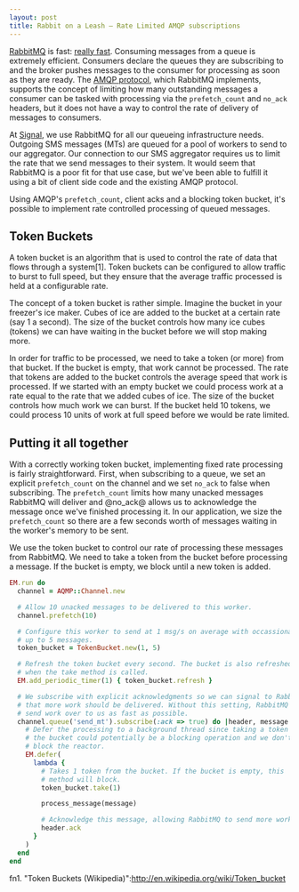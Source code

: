 ```yaml
---
layout: post
title: Rabbit on a Leash — Rate Limited AMQP subscriptions
---
```


[RabbitMQ](http://www.rabbitmq.com) is fast: [really fast](http://www.rabbitmq.com/faq.html#performance). Consuming messages from a queue is extremely efficient. Consumers declare the queues they are subscribing to and the broker pushes messages to the consumer for processing as soon as they are ready. The [AMQP protocol](http://www.amqp.org), which RabbitMQ implements, supports the concept of limiting how many outstanding messages a consumer can be tasked with processing via the `prefetch_count` and `no_ack` headers, but it does not have a way to control the rate of delivery of messages to consumers.

At [Signal](http://www.signalhq.com), we use RabbitMQ for all our queueing infrastructure needs. Outgoing SMS messages (MTs) are queued for a pool of workers to send to our aggregator. Our connection to our SMS aggregator requires us to limit the rate that we send messages to their system. It would seem that RabbitMQ is a poor fit for that use case, but we've been able to fulfill it using a bit of client side code and the existing AMQP protocol.

Using AMQP's `prefetch_count`, client acks and a blocking token bucket, it's possible to implement rate controlled processing of queued messages.

## Token Buckets

A token bucket is an algorithm that is used to control the rate of data that flows through a system[1]. Token buckets can be configured to allow traffic to burst to full speed, but they ensure that the average traffic processed is held at a configurable rate.

The concept of a token bucket is rather simple. Imagine the bucket in your freezer's ice maker. Cubes of ice are added to the bucket at a certain rate (say 1 a second). The size of the bucket controls how many ice cubes (tokens) we can have waiting in the bucket before we will stop making more.

In order for traffic to be processed, we need to take a token (or more) from that bucket. If the bucket is empty, that work cannot be processed. The rate that tokens are added to the bucket controls the average speed that work is processed. If we started with an empty bucket we could process work at a rate equal to the rate that we added cubes of ice. The size of the bucket controls how much work we can burst. If the bucket held 10 tokens, we could process 10 units of work at full speed before we would be rate limited.

## Putting it all together

With a correctly working token bucket, implementing fixed rate processing is fairly straightforward. First, when subscribing to a queue, we set an explicit `prefetch_count` on the channel and we set `no_ack` to false when subscribing. The `prefetch_count` limits how many unacked messages RabbitMQ will deliver and @no_ack@ allows us to acknowledge the message once we've finished processing it. In our application, we size the `prefetch_count` so there are a few seconds worth of messages waiting in the worker's memory to be sent.

We use the token bucket to control our rate of processing these messages from RabbitMQ. We need to take a token from the bucket before processing a message. If the bucket is empty, we block until a new token is added.

```ruby
EM.run do
  channel = AQMP::Channel.new

  # Allow 10 unacked messages to be delivered to this worker.
  channel.prefetch(10)

  # Configure this worker to send at 1 msg/s on average with occassional bursts
  # up to 5 messages.
  token_bucket = TokenBucket.new(1, 5)

  # Refresh the token bucket every second. The bucket is also refreshed
  # when the take method is called.
  EM.add_periodic_timer(1) { token_bucket.refresh }

  # We subscribe with explicit acknowledgments so we can signal to RabbitMQ
  # that more work should be delivered. Without this setting, RabbitMQ would
  # send work over to us as fast as possible.
  channel.queue('send_mt').subscribe(:ack => true) do |header, message|
    # Defer the processing to a background thread since taking a token from
    # the bucket could potentially be a blocking operation and we don't want to
    # block the reactor.
    EM.defer(
      lambda {
        # Takes 1 token from the bucket. If the bucket is empty, this
        # method will block.
        token_bucket.take(1)

        process_message(message)

        # Acknowledge this message, allowing RabbitMQ to send more work.
        header.ack
      }
    )
  end
end
```

fn1. "Token Buckets (Wikipedia)":http://en.wikipedia.org/wiki/Token_bucket
